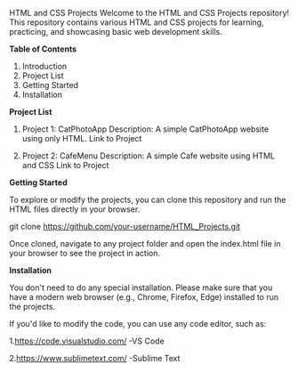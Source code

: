 HTML and CSS Projects
Welcome to the HTML and CSS Projects repository! This repository contains various HTML and CSS projects for learning, practicing, and showcasing basic web development skills.


**Table of Contents**
1. Introduction
2. Project List
3. Getting Started
4. Installation


**Project List**


1. Project 1: CatPhotoApp
Description: A simple CatPhotoApp website using only HTML.
Link to Project 

2. Project 2: CafeMenu
Description: A simple Cafe website using HTML and CSS
Link to Project 


**Getting Started**

To explore or modify the projects, you can clone this repository and run the HTML files directly in your browser.

git clone https://github.com/your-username/HTML_Projects.git

Once cloned, navigate to any project folder and open the index.html file in your browser to see the project in action.

**Installation**

You don't need to do any special installation. Please make sure that you have a modern web browser (e.g., Chrome, Firefox, Edge) installed to run the projects.

If you'd like to modify the code, you can use any code editor, such as:

1.https://code.visualstudio.com/ -VS Code

2.https://www.sublimetext.com/ -Sublime Text





